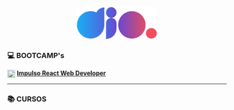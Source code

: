 <div style="text-align:center;"><img src="logo-dio.svg" title="Digital Innovation One"> </div>

### 💻 **BOOTCAMP's**

 <img src="https://hermes.digitalinnovation.one/courses/badge/49ea0fc2-dee8-4705-9950-5742d6eb3749.png" width=18px height=18px align="center"> [**Impulso React Web Developer**](https://github.com/RodrigoLuigi/DIO/tree/master/Bootcamp-DIO/Impulso%20React%20Web)

---

### 📚 **CURSOS**